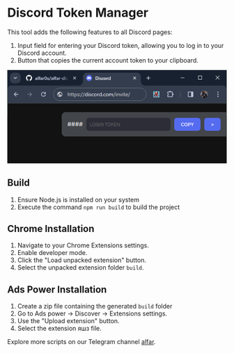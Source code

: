 # Discord Token Manager

This tool adds the following features to all Discord pages:

1. Input field for entering your Discord token, allowing you to log in to your Discord account.
1. Button that copies the current account token to your clipboard.

![screenshot](./img/screenshot.png)

## Build
1. Ensure Node.js is installed on your system
1. Execute the command `npm run build` to build the project

## Chrome Installation

1. Navigate to your Chrome Extensions settings.
1. Enable developer mode.
1. Click the "Load unpacked extension" button.
1. Select the unpacked extension folder `build`.

## Ads Power Installation

1. Create a zip file containing the generated `build` folder
1. Go to Ads power -> Discover -> Extensions settings.
1. Use the "Upload extension" button.
1. Select the extension яшз file.

Explore more scripts on our Telegram channel [alfar](https://t.me/+FozX3VZA0RIyNWY6).
